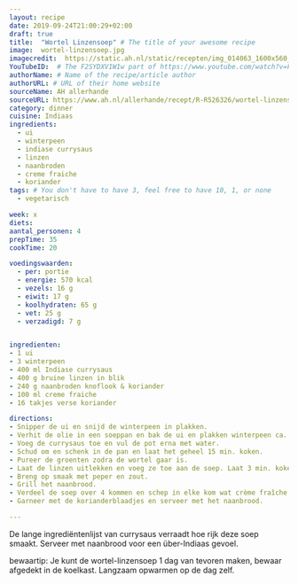```yaml
---
layout: recipe
date: 2019-09-24T21:00:29+02:00
draft: true
title:  "Wortel Linzensoep" # The title of your awesome recipe
image:  wortel-linzensoep.jpg
imagecredit:  https://static.ah.nl/static/recepten/img_014063_1600x560_JPG.jpg
YouTubeID:  # The F2SYDXV1W1w part of https://www.youtube.com/watch?v=F2SYDXV1W1w
authorName: # Name of the recipe/article author
authorURL: # URL of their home website
sourceName: AH allerhande
sourceURL: https://www.ah.nl/allerhande/recept/R-R526326/wortel-linzensoep
category: dinner
cuisine: Indiaas
ingredients:
  - ui
  - winterpeen
  - indiase currysaus
  - linzen
  - naanbroden
  - creme fraiche
  - koriander
tags: # You don't have to have 3, feel free to have 10, 1, or none
  - vegetarisch

week: x
diets: 
aantal_personen: 4
prepTime: 35
cookTime: 20

voedingswaarden:
  - per: portie
  - energie: 570 kcal
  - vezels: 16 g
  - eiwit: 17 g
  - koolhydraten: 65 g
  - vet: 25 g
  - verzadigd: 7 g


ingredienten:
- 1 ui
- 3 winterpeen
- 400 ml Indiase currysaus
- 400 g bruine linzen in blik
- 240 g naanbroden knoflook & koriander
- 100 ml creme fraiche
- 16 takjes verse koriander

directions:
- Snipper de ui en snijd de winterpeen in plakken.
- Verhit de olie in een soeppan en bak de ui en plakken winterpeen ca. 3-4 min.
- Voeg de currysaus toe en vul de pot erna met water.
- Schud om en schenk in de pan en laat het geheel 15 min. koken.
- Pureer de groenten zodra de wortel gaar is.
- Laat de linzen uitlekken en voeg ze toe aan de soep. Laat 3 min. koken.
- Breng op smaak met peper en zout.
- Grill het naanbrood.
- Verdeel de soep over 4 kommen en schep in elke kom wat crème fraîche.
- Garneer met de korianderblaadjes en serveer met het naanbrood.

---
```


De lange ingrediëntenlijst van currysaus verraadt hoe rijk deze soep smaakt.
Serveer met naanbrood voor een über-Indiaas gevoel.

bewaartip: Je kunt de wortel-linzensoep 1 dag van tevoren maken,
bewaar afgedekt in de koelkast. Langzaam opwarmen op de dag zelf.
